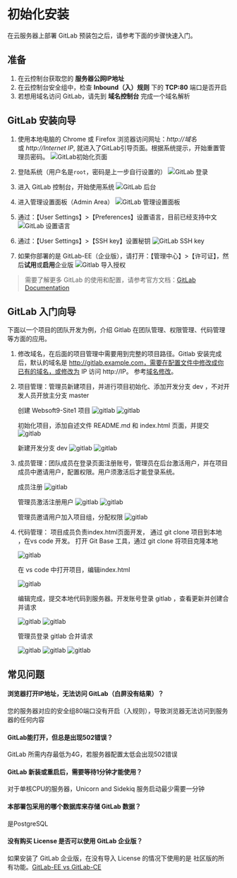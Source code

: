 # 初始化安装

在云服务器上部署 GitLab 预装包之后，请参考下面的步骤快速入门。

## 准备

1. 在云控制台获取您的 **服务器公网IP地址** 
2. 在云控制台安全组中，检查 **Inbound（入）规则** 下的 **TCP:80** 端口是否开启
3. 若想用域名访问 GitLab，请先到 **域名控制台** 完成一个域名解析

## GitLab 安装向导

1. 使用本地电脑的 Chrome 或 Firefox 浏览器访问网址：*http://域名* 或 *http://Internet IP*, 就进入了GitLab引导页面。根据系统提示，开始重置管理员密码。
   ![GitLab初始化页面](https://libs.websoft9.com/Websoft9/DocsPicture/zh/gitlab/gitlab-createpw-websoft9.png)

2. 登陆系统（用户名是`root`，密码是上一步自行设置的） 
   ![GitLab 登录](https://libs.websoft9.com/Websoft9/DocsPicture/zh/gitlab/gitlab-login-websoft9.png)

3. 进入 GitLab 控制台，开始使用系统 
   ![GitLab 后台](https://libs.websoft9.com/Websoft9/DocsPicture/zh/gitlab/gitlab-backend-websoft9.png)

4. 进入管理设置面板（Admin Area）
   ![GitLab 管理设置面板](https://libs.websoft9.com/Websoft9/DocsPicture/en/gitlab/gitlab-adminpanel-websoft9.png)

5. 通过：【User Settings】>【Preferences】设置语言，目前已经支持中文
   ![GitLab 设置语言](https://libs.websoft9.com/Websoft9/DocsPicture/en/gitlab/gitlab-setlanguage-websoft9.png)

6. 通过：【User Settings】>【SSH key】设置秘钥
   ![GitLab SSH key](https://libs.websoft9.com/Websoft9/DocsPicture/en/gitlab/gitlab-sshkey-websoft9.png)

7. 如果你部署的是 GitLab-EE（企业版），请打开：【管理中心】>【许可证】，然后**试用**或**启用**企业版
   ![Gitlab 导入授权](https://libs.websoft9.com/Websoft9/DocsPicture/zh/gitlab/gitlabee-license-websoft9.png)

> 需要了解更多 GitLab 的使用和配置，请参考官方文档：[GitLab Documentation](https://docs.gitlab.com/omnibus/README.html)

## GitLab 入门向导

下面以一个项目的团队开发为例，介绍 Gitlab 在团队管理、权限管理、代码管理等方面的应用。

1. 修改域名，在后面的项目管理中需要用到完整的项目路径。Gitlab 安装完成后，默认的域名是 http://gitlab.example.com，需要在配置文件中修改成你已有的域名，或修改为 IP 访问 http://IP。 参考[域名修改](http://support.websoft9.com/docs/gitlab/zh/solution-more.html#%E5%9F%9F%E5%90%8D%E7%BB%91%E5%AE%9A)。

2. 项目管理：管理员新建项目，并进行项目初始化、添加开发分支 dev ，不对开发人员开放主分支 master

   创建 Websoft9-Site1 项目
   ![gitlab](https://libs.websoft9.com/Websoft9/blog/tmp/gitlab/zh/gitlab-add-project-websoft9.png)
   ![gitlab](https://libs.websoft9.com/Websoft9/blog/tmp/gitlab/zh/gitlab-add-project1-websoft9.png)

   初始化项目，添加自述文件 README.md 和 index.html 页面，并提交
   ![gitlab](https://libs.websoft9.com/Websoft9/blog/tmp/gitlab/zh/gitlab-add-file-websoft9.png)

   新建开发分支 dev
   ![gitlab](https://libs.websoft9.com/Websoft9/blog/tmp/gitlab/zh/gitlab-add-branch-websoft9.png)
   ![gitlab](https://libs.websoft9.com/Websoft9/blog/tmp/gitlab/zh/gitlab-create-branch-websoft9.png)

3. 成员管理：团队成员在登录页面注册账号，管理员在后台激活用户，并在项目成员中邀请用户，配置权限。用户须激活后才能登录系统。

   成员注册
   ![gitlab](https://libs.websoft9.com/Websoft9/blog/tmp/gitlab/zh/gitlab-register-websoft9.png)

   管理员激活注册用户
   ![gitlab](https://libs.websoft9.com/Websoft9/blog/tmp/gitlab/zh/gitlab-user-manager-websoft9.png)
   ![gitlab](https://libs.websoft9.com/Websoft9/blog/tmp/gitlab/zh/gitlab-user-manager1-websoft9.png)

   管理员邀请用户加入项目组，分配权限
   ![gitlab](https://libs.websoft9.com/Websoft9/blog/tmp/gitlab/zh/gitlab-add-member-websoft9.png)

4. 代码管理： 
   项目成员负责index.html页面开发， 通过 git clone 项目到本地 ，在vs code 开发。
   打开 Git Base 工具，通过 git clone 将项目克隆本地
  
   ![gitlab](https://libs.websoft9.com/Websoft9/blog/tmp/gitlab/zh/gitlab-clone-websoft9.png)

   在 vs code 中打开项目，编辑index.html

   ![gitlab](https://libs.websoft9.com/Websoft9/blog/tmp/gitlab/zh/gitlab-vscode-websoft9.png)

   编辑完成，提交本地代码到服务器。开发账号登录 gitlab ，查看更新并创建合并请求

   ![gitlab](https://libs.websoft9.com/Websoft9/blog/tmp/gitlab/zh/gitlab-pull-request-websoft9.png)
   ![gitlab](https://libs.websoft9.com/Websoft9/blog/tmp/gitlab/zh/gitlab-merge-request-websoft9.png)
   
   管理员登录 gitlab 合并请求

   ![gitlab](https://libs.websoft9.com/Websoft9/blog/tmp/gitlab/zh/gitlab-merge-websoft9.png)
   ![gitlab](https://libs.websoft9.com/Websoft9/blog/tmp/gitlab/zh/gitlab-merge1-websoft9.png)
   ![gitlab](https://libs.websoft9.com/Websoft9/blog/tmp/gitlab/zh/gitlab-merge2-websoft9.png)





## 常见问题

#### 浏览器打开IP地址，无法访问 GitLab（白屏没有结果）？

您的服务器对应的安全组80端口没有开启（入规则），导致浏览器无法访问到服务器的任何内容

#### GitLab能打开，但总是出现502错误？

GitLab 所需内存最低为4G，若服务器配置太低会出现502错误

#### GitLab 新装或重启后，需要等待1分钟才能使用？

对于单核CPU的服务器，Unicorn and Sidekiq 服务启动最少需要一分钟

#### 本部署包采用的哪个数据库来存储 GitLab 数据？

是PostgreSQL

#### 没有购买 License 是否可以使用 GitLab 企业版？

如果安装了 GitLab 企业版，在没有导入 License 的情况下使用的是 社区版的所有功能。[GitLab-EE vs GitLab-CE](https://about.gitlab.com/install/ce-or-ee/)


